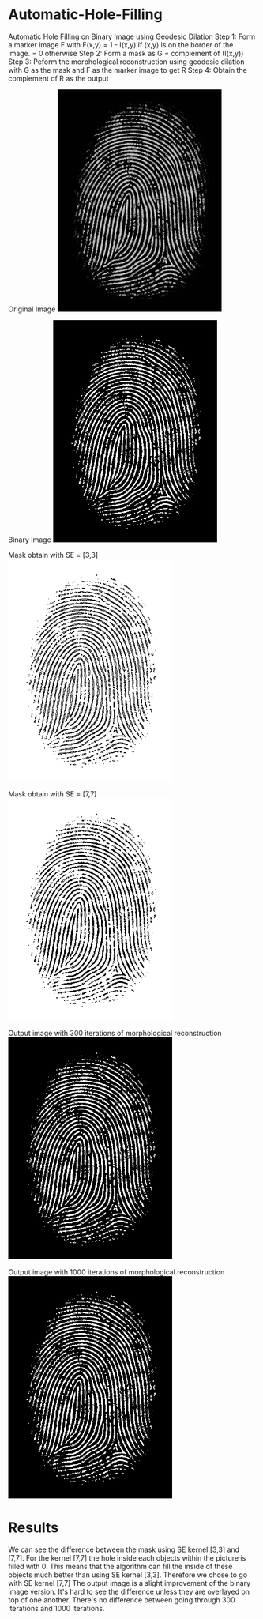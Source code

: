 # Automatic-Hole-Filling
Automatic Hole Filling on Binary Image using Geodesic Dilation
Step 1: Form a marker image F with
        F(x,y) = 1 - I(x,y) if (x,y) is on the border of the image.
               = 0 otherwise
Step 2: Form a mask as G = complement of (I(x,y))
Step 3: Peform the morphological reconstruction using geodesic dilation with G as the mask and F as the marker image to get R
Step 4: Obtain the complement of R as the output

Original Image
![alt text](https://github.com/hqdang/Automatic-Hole-Filling/blob/master/fingerprint.jpg)

Binary Image
![alt text](https://github.com/hqdang/Automatic-Hole-Filling/blob/master/fingerprint_bw.png)

Mask obtain with SE = [3,3]
![alt text](https://github.com/hqdang/Automatic-Hole-Filling/blob/master/mask_boundary_3.png)

Mask obtain with SE = [7,7]
![alt text](https://github.com/hqdang/Automatic-Hole-Filling/blob/master/mask_boundary_7.png)

Output image with 300 iterations of morphological reconstruction
![alt text](https://github.com/hqdang/Automatic-Hole-Filling/blob/master/fingerprint300.png)

Output image with 1000 iterations of morphological reconstruction
![alt text](https://github.com/hqdang/Automatic-Hole-Filling/blob/master/fingerprint1000.png)

# Results
We can see the difference between the mask using SE kernel [3,3] and [7,7]. For the kernel [7,7] the hole inside each objects within the picture is filled with 0. This means that the algorithm can fill the inside of these objects much better than using SE kernel [3,3]. Therefore we chose to go with SE kernel [7,7]
The output image is a slight improvement of the binary image version. It's hard to see the difference unless they are overlayed on top of one another. There's  no difference between going through 300 iterations and 1000 iterations. 
